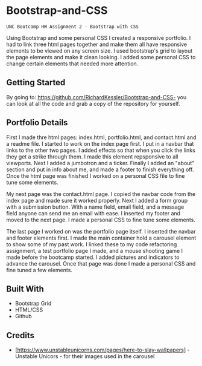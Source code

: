 # Bootstrap-and-CSS
`````
UNC Bootcamp HW Assignment 2 - Bootstrap with CSS
`````

Using Bootstrap and some personal CSS I created a responsive portfolio.  I had to link three html pages together and make them all have responsive elements to be viewed on any screen size.  I used bootstrap's grid to layout the page elements and make it clean looking.  I added some personal CSS to change certain elements that needed more attention.


## Getting Started

By going to: https://github.com/RichardKessler/Bootstrap-and-CSS- you can look at all the code and grab a copy of the repository for yourself.


## Portfolio Details


First I made thre html pages: index.html, portfolio.html, and contact.html and a readme file.  I started to work on the index page first.  I put in a navbar that links to the other two pages.  I added effects so that when you click the links they get a strike through them.  I made this element repsponsive to all viewports.  Next I added a jumbotron and a ticker.  Finally I added an "about" section and put in info about me, and made a footer to finish everything off.  Once the html page was finished I worked on a personal CSS file to fine tune some elements.

My next page was the contact.html page.  I copied the navbar code from the index page and made sure it worked properly.  Next I added a form group with a submission button.  With a name field, email field, and a message field anyone can send me an email with ease.  I inserted my footer and moved to the next page.  I made a personal CSS to fine tune some elements.

The last page I worked on was the portfolio page itself.  I inserted the navbar and footer elements first.  I made the main container hold a carousel element to show some of my past work.  I linked these to my code refactoring assignment, a test portfolio page I made, and a mouse shooting game I made before the bootcamp started.  I added pictures and indicators to advance the carousel.  Once that page was done I made a personal CSS and fine tuned a few elements.

## Built With

* Bootstrap Grid
* HTML/CSS
* Github

## Credits

*  [https://www.unstableunicorns.com/pages/here-to-slay-wallpapers] - Unstable Unicors - for their images used in the carousel


